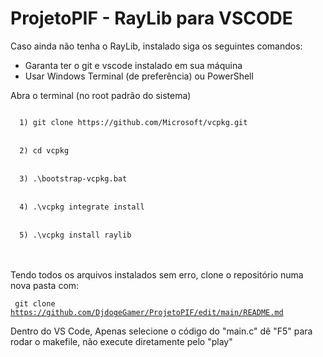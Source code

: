 # ProjetoPIF - RayLib para VSCODE

Caso ainda não tenha o RayLib, instalado siga os seguintes comandos:
* Garanta ter o git e vscode instalado em sua máquina 
* Usar Windows Terminal (de preferência) ou PowerShell

Abra o terminal (no root padrão do sistema)

<code>
  1) git clone https://github.com/Microsoft/vcpkg.git
</code>
<br>
<code>
  2) cd vcpkg
</code>
<br>
<code>
  3) .\bootstrap-vcpkg.bat
</code>
<br>
<code>
  4) .\vcpkg integrate install
</code>
<br>
<code>
  5) .\vcpkg install raylib  
</code>
<br>
<br>

Tendo todos os arquivos instalados sem erro, clone o repositório numa nova pasta com:

<code> git clone https://github.com/DjdogeGamer/ProjetoPIF/edit/main/README.md </code>

Dentro do VS Code, Apenas selecione o código do "main.c" dê "F5" para rodar o makefile, não execute diretamente pelo "play"
